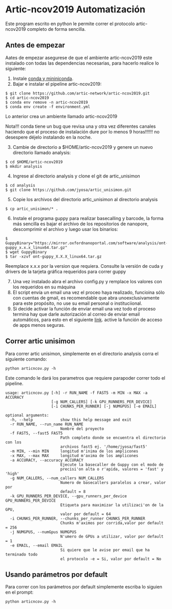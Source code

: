 # Artic-ncov2019 Automatización

Este program escrito en python le permite correr  el protocolo artic-ncov2019 completo de forma sencilla.


## Antes de empezar

Aates de empezar asegurese de que el ambiente artic-ncov2019 este instalado con todas las dependencias necesarias, para hacerlo realice lo siguiente:

1. Instale  [conda y mininiconda](https://docs.conda.io/projects/conda/en/latest/user-guide/install/linux.html).
2. Bajar e instalar el pipeline artic-ncov2019:

```
$ git clone https://github.com/artic-network/artic-ncov2019.git
$ cd artic-ncov2019
$ conda env remove -n artic-ncov2019
$ conda env create -f environment.yml
```
Lo anterior crea un ambiente llamado artic-ncov2019

Nota!!! conda tiene un bug que  revisa una y otra vez diferentes canales haciendo que el proceso de instalación dure por lo menos  9 horas!!!!!! no desespere déjelo instalando en la noche.

3. Cambie de directorio a $HOME/artic-ncov2019 y genere un nuevo directorio llamado analysis:


```
$ cd $HOME/artic-ncov2019
$ mkdir analysis
```

4. Ingrese al directorio  analysis y clone el git de artic_unisimon

```
$ cd analysis
$ git clone https://github.com/jyosa/artic_unisimon.git

```

5. Copie  los archivos del directorio artic_unisimon al directorio analysis

```
$ cp artic_unisimon/* .
```
6. Instale  el  programa guppy para realizar basecalling y barcode, la forma más sencilla es bajar el archivo de los repositorios de nanopore, descomprimir el archivo y luego usar los binarios:


```
$ GuppyBinary="https://mirror.oxfordnanoportal.com/software/analysis/ont-guppy_x.x.x_linux64.tar.gz"
$ wget GuppyBinary
$ tar -xzvf ont-guppy_X.X.X_linux64.tar.gz
```

Reemplace x.x.x por la version que requiera. Consulte la versión de cuda y drivers de la tarjeta  gráfica requeridos para correr guppy

7. Una  vez instalado abra el archivo config.py y remplace los  valores con los requeridos en su máquina
8. El script envía  un email una vez el proceo haya realizado, funcioina sólo con cuentas  de gmail, es recomendable  que abra unoexclusivamente para este propósito, no use su email personal o instituciional.
9. Si decide activar la función de envíar email una vez todo el proceso termina hay que darle autorización al correo de enviar email automáticos, para esto en el siguiente [link](https://myaccount.google.com/lesssecureapps?pli=1&rapt=AEjHL4NcmwjFrSP4rJSLCPYA5gs6GhVq_GuFa5RlI5i3w7fZM7vI-N36ssoEEyTcCbu4Vhe5q77aAoZQH58B9qWMlHBxdmkuxw). active la función de acceso de apps menos seguras. 


## Correr artic unisimon

Para correr artic unisimon, simplemente  en el directorio  analysis corra el siguiente comando:

```
python articncov.py -h
```

Este comando le dará los parametros que requiere parapoder correr todo el pipeline.

```
usage: articncov.py [-h] -r RUN_NAME -f FAST5 -m MIN -x MAX -a ACCURACY
                    [-g NUM_CALLERS] [-k GPU_RUNNERS_PER_DEVICE]
                    [-i CHUNKS_PER_RUNNER] [-j NUMGPUS] [-e EMAIL]

optional arguments:
  -h, --help            show this help message and exit
  -r RUN_NAME, --run_name RUN_NAME
                        Nombre del proyecto
  -f FAST5, --fast5 FAST5
                        Path completo donde se encuentra el directorio con los
                        archivos fast5 ej. '/home/jyosa/fast5'
  -m MIN, --min MIN     longitud m'inima de los amplicones
  -x MAX, --max MAX     longitud m'axima de los amplicones
  -a ACCURACY, --accuracy ACCURACY
                        Ejecute la basecaller de Guppy con el modo de
                        precisi'on alta o r'apida, valores = 'fast' y 'high'
  -g NUM_CALLERS, --num_callers NUM_CALLERS
                        Numero de basecallers paralelos a crear, valor por
                        default = 8
  -k GPU_RUNNERS_PER_DEVICE, --gpu_runners_per_device GPU_RUNNERS_PER_DEVICE
                        Etiqueta para maximizar la utilizaci'on de la GPU,
                        valor por default = 64
  -i CHUNKS_PER_RUNNER, --chunks_per_runner CHUNKS_PER_RUNNER
                        Chunks m'aximos por corrida,valor por default = 256
  -j NUMGPUS, --numGpus NUMGPUS
                        N'umero de GPUs a utilizar, valor por default = 1
  -e EMAIL, --email EMAIL
                        Si quiere que le avise por email que ha terminado todo
                        el protocolo -e = Si, valor por default = No
```

## Usando parámetros por default

Para correr con  los parámetros por default simplemente escriba lo siguien en el prompt:

```
python articncov.py -h
```

